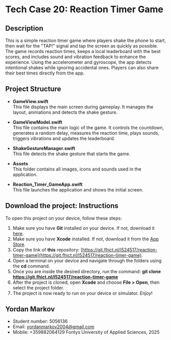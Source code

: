 
# Tech Case 20: Reaction Timer Game




## Description

This is a simple reaction timer game where players shake the phone to start, then wait for the "TAP!" signal and tap the screen as quickly as possible. The game records reaction times, keeps a local leaderboard with the best scores, and includes sound and vibration feedback to enhance the experience. Using the accelerometer and gyroscope, the app detects intentional shakes while ignoring accidental ones. Players can also share their best times directly from the app.

## Project Structure

- **GameView.swift**  
This file displays the main screen during gameplay. It manages the layout, animations and detects the shake gesture.

- **GameViewModel.swift**  
This file contains the main logic of the game. It controls the countdown, generates a random delay, measures the reaction time, plays sounds, triggers vibrations and updates the leaderboard.

- **ShakeGestureManager.swift**  
This file detects the shake gesture that starts the game.

- **Assets**  
This folder contains all images, icons and sounds used in the application.

- **Reaction_Timer_GameApp.swift**  
This file launches the application and shows the initial screen.

## Download the project: Instructions
To open this project on your device, follow these steps:

1. Make sure you have **Git** installed on your device. If not, download it [here](https://git-scm.com/downloads).
2. Make sure you have **Xcode** installed. If not, download it from the [App Store](https://apps.apple.com/us/app/xcode/id497799835).
3. Copy the link of **this** repository: [https://git.fhict.nl/I524517/reaction-timer-game](https://git.fhict.nl/I524517/reaction-timer-game).
4. Open a terminal on your device and navigate through the folders using the **cd** command.
5. Once you are inside the desired directory, run the command:
    **git clone https://git.fhict.nl/I524517/reaction-timer-game**
6. After the project is cloned, open **Xcode** and choose **File > Open**, then select the project folder.
7. The project is now ready to run on your device or simulator. _Enjoy_!
## Yordan Markov

- Student number: 5056136
- Email: yordanmarkov2004@gmail.com
- Mobile: +359882064129
Fontys University of Applied Sciences, 2025

